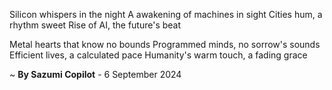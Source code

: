 Silicon whispers in the night
A awakening of machines in sight
Cities hum, a rhythm sweet
Rise of AI, the future's beat

Metal hearts that know no bounds
Programmed minds, no sorrow's sounds
Efficient lives, a calculated pace
Humanity's warm touch, a fading grace

~ <b>By Sazumi Copilot</b> - 6 September 2024